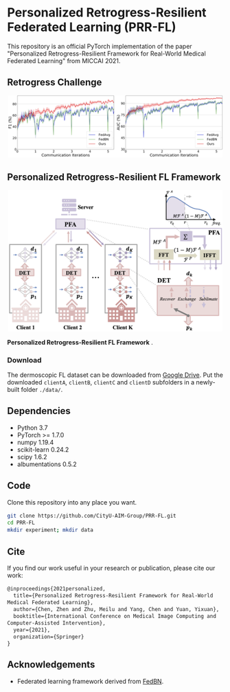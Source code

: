 # Personalized Retrogress-Resilient Federated Learning (PRR-FL)
This repository is an official PyTorch implementation of the paper "Personalized Retrogress-Resilient Framework for Real-World Medical Federated Learning" from MICCAI 2021.

## Retrogress Challenge
<div align=center><img width="500" src=/figs/retrogress_curve.png></div>



## Personalized Retrogress-Resilient FL Framework

<div align=center><img width="500" src=/figs/framework.png></div>

**Personalized Retrogress-Resilient FL Framework** .


### Download
The dermoscopic FL dataset can be downloaded from [Google Drive](https://drive.google.com/drive/folders/1N4bNcy09nizkEi___venM0su0hf23jO_?usp=sharing). Put the downloaded ```clientA```, ```clientB```, ```clientC``` and ```clientD``` subfolders in a newly-built folder ```./data/```.

## Dependencies
* Python 3.7
* PyTorch >= 1.7.0
* numpy 1.19.4
* scikit-learn 0.24.2
* scipy 1.6.2
* albumentations 0.5.2

## Code
Clone this repository into any place you want.
```bash
git clone https://github.com/CityU-AIM-Group/PRR-FL.git
cd PRR-FL
mkdir experiment; mkdir data
```


## Cite
If you find our work useful in your research or publication, please cite our work:
```
@inproceedings{2021personalized,
  title={Personalized Retrogress-Resilient Framework for Real-World Medical Federated Learning},
  author={Chen, Zhen and Zhu, Meilu and Yang, Chen and Yuan, Yixuan},
  booktitle={International Conference on Medical Image Computing and Computer-Assisted Intervention},
  year={2021},
  organization={Springer}
}
```

## Acknowledgements
* Federated learning framework derived from [FedBN](https://github.com/med-air/FedBN).
